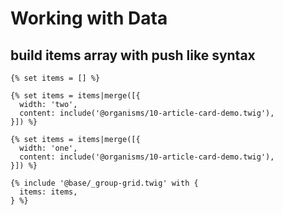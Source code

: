 # Working with Data

## build items array with push like syntax

```twig
{% set items = [] %}

{% set items = items|merge([{
  width: 'two',
  content: include('@organisms/10-article-card-demo.twig'),
}]) %}

{% set items = items|merge([{
  width: 'one',
  content: include('@organisms/10-article-card-demo.twig'),
}]) %}

{% include '@base/_group-grid.twig' with {
  items: items,
} %}
```
